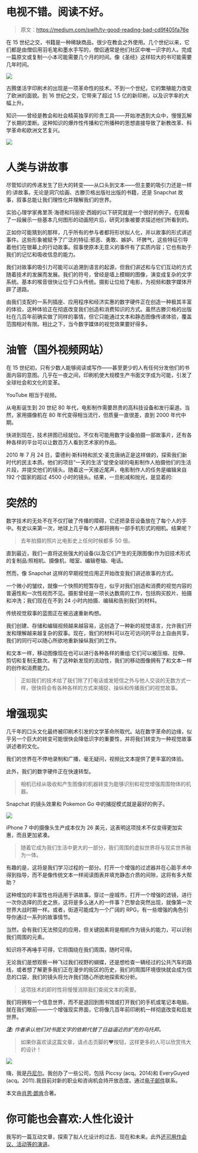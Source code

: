 # 电视不错。阅读不好。

> 原文：<https://medium.com/swlh/tv-good-reading-bad-cd9f405fa76e>

在 15 世纪之交，书籍是一种稀缺商品，很少在教会之外使用。几个世纪以来，它们都是由僧侣用羽毛笔和墨水手写的，僧侣通常是他们社区中唯一识字的人。完成一篇原文或复制一小本可能需要几个月的时间。像《圣经》这样较大的书可能需要几年时间。

![](img/fa617cdf632d9d23fb25a4bd25954478.png)

古腾堡活字印刷术的出现是一项革命性的技术。不到一个世纪，它的繁殖能力改变了欧洲的面貌。到 16 世纪之交，它带来了超过 1.5 亿的新印刷，以及识字率的大幅上升。

知识——曾经是教会和社会精英独享的珍贵工具——开始渗透到大众中，慢慢瓦解了长期的垄断。这种知识的爆炸性传播和它所播种的思想直接导致了新教改革、科学革命和欧洲文艺复兴。

[![](img/72e482042ff31bb66a1c16f4bf2ce18b.png)](http://www.danieleckler.com/ideas)

# 人类与讲故事

尽管知识的传递发生了巨大的转变——从口头到文本——但主要的吸引力还是一样的:讲故事。无论是洞穴绘画、古滕贝格出版社出版的书籍，还是 Snapchat 故事，叙事总能让我们理性化并理解我们的世界。

实验心理学家弗里茨·海德和玛丽安·西姆的以下研究就是一个很好的例子。在观看了一段展示一些基本几何图形的动画短片后，研究对象被要求描述他们所看到的。

正如你可能猜到的那样，几乎所有的参与者都将形状拟人化，并以故事的形式讲述事件。这些形象被赋予了广泛的特征:邪恶、勇敢、嫉妒、坏脾气，这些特征引导着他们在银幕上的行动故事。叙事使原本无意义的事件有了实质内容；它也有助于我们的记忆和吸收信息的能力。

我们对故事的吸引力可能可以追溯到语言的起源，但我们讲述和与它们互动的方式随着技术的发展而发展。我们的符号，曾经是墙上模糊的图像，演变成复杂的文字系统。基本的喉音很快让位于口头传统。摄影让位给了电影，为视频和数字媒体开辟了道路。

由我们支配的一系列插座、应用程序和经济实惠的数字硬件正在创造一种极其丰富的体验，这种体验正在彻底改变我们创造和消费知识的方式。虽然古滕贝格的出版社在几百年前确实做了同样的事情，但它只能通过文本和静态图像传递体验，覆盖范围相对有限。相比之下，当今数字媒体的视觉效果要好得多。

# 油管（国外视频网站）

在 15 世纪初，只有少数人能够阅读或写作——甚至更少的人有任何分发他们的书面内容的意图。几乎在一夜之间，印刷机使大规模生产书面文字成为可能，引发了全球社会和文化的变革。

YouTube 相当于视频。

从电影诞生到 20 世纪 80 年代，电影制作需要昂贵的高科技设备和发行渠道。当然，家用摄像机在 80 年代变得相当流行，但质量一直很差，直到 2000 年代中期。

快进到现在，技术拼图已经就位。不仅有可能用数字设备拍摄一部故事片，还有各种各样的平台可以让数百万人看到艺术家的作品。

2010 年 7 月 24 日，雷德利·斯科特和凯文·麦克唐纳正是这样做的，探索我们新时代的民主本质。他们的项目“一天的生活”促使全球的电影制作人拍摄他们的生活片段，并提交他们的镜头。随着这一天接近尾声，电影制作人的任务是编辑来自 192 个国家的超过 4500 小时的镜头。结果，一旦削减和抛光，是显着的:

# 突然的

数字技术的无处不在不仅打破了传播的障碍，它还把录音设备放在了每个人的手中。有史以来第一次，地球上几乎每个人都将拥有一部手机形式的相机。结果呢？

> 去年拍摄的照片比电影史上任何时候都多 50 倍。

直到最近，我们一直将这些强大的设备(以及它们产生的无限图像)作为旧技术形式的复制品:照相机、摄像机、暗室、编辑卷轴、电话。

然而，像 Snapchat 这样的早期视觉应用正开始改变我们讲述故事的方式。

一个微小的皱纹，就像一个快照的短暂存在，似乎对我们创造和消费的视觉内容的普遍性和一次性视而不见。摄影曾经是一项长达数周的工作，包括购买胶片、拍摄和冲洗；我们现在在不到 24 小时内拍摄、编辑和告别我们的材料。

传统视觉叙事的蓝图正在被迅速重新构想。

我们创建、存储和编辑视频越来越容易，这创造了一种新的视觉语言，允许我们开发和理解越来越复杂的叙事。现在，我们的材料可以在可访问的平台上自由共享，我们的同行可以随心所欲地重新操纵我们的工作。

和文本一样，移动图像现在也可以进行各种各样的重组:它们可以被压缩、拉伸、剪切和复制无数次。有了这种新发现的流动性，我们的移动图像拥有了和文本一样的创作和消费能力。

> 正如我们的技术给了我们除了打电话或发短信之外与他人交谈的无数方式一样，很快将会有各种各样的方式来捕捉、操纵和传播我们的视觉故事。

# 增强现实

几千年的口头文化最终被印刷术引发的文学革命所取代。站在数字革命的边缘，似乎另一个巨大的转变可能很快会降低识字的重要性，并将我们转变为一种视觉故事讲述者的文化。

我们的世界在不停地录制和广播，毫无疑问，视频比文本提供了更丰富的体验。

此外，我们的数字硬件正在快速转型。

> 相机已经从吸收和产生图像的机器转变为能够识别和视觉增强周围物体的机器。

Snapchat 的镜头效果和 Pokemon Go 中的捕捉模式就是最好的例子。

![](img/98748296a66c9920c315895b0a147d2c.png)

iPhone 7 中的摄像头生产成本仅为 26 美元，这表明这项技术不仅变得更加实惠，而且更加紧凑。

> 随着它成为我们生活中更大的一部分，我们周围的虚拟世界将与现实世界融为一体。

有趣的是，这将是我们学习过程的一部分。打开一个增强的过滤器并在心脏手术中得到指导，而不是像传统文本一样阅读图表并填充静态介质的间隙，这将有多大帮助？

这种增加的丰富性也将适用于讲故事。穿过一座城市，打开一个增强的滤镜，进行一次你选择的历史之旅，这将是多么迷人的一件事？巴黎会突然出现，就像第一次世界大战时期一样。或者，街道可能成为一个广阔的 RPG，有一些增强的角色引导你通过一系列的故事情节。

当然，会有我们无法预见的应用，但关键因素将是相机作为镜头的能力，可以识别我们周围的元素。

知识将不再唾手可得，它将围绕在我们周围，随时可得。

无论我们是想观察一种飞过我们视野的蝴蝶，还是想检查一辆经过的公共汽车的路线，或者想了解更多我们正在漫步的街区的历史，我们的周围环境很快就会成为信息的口袋，我们的镜头将允许我们随心所欲地探索和分析。

> 这项技术的即时性将慢慢消除我们查阅文本的需要。

我们将拥有一个信息世界，而不是退回到图书馆或打开我们的手机或笔记本电脑，就在我们眼前——一个增强现实界面，它将像几百年前印刷机一样彻底改变和启发世界。

***注:*** *作者承认他们对书面文字的依赖代替了日益逼近的扩充的乌托邦。*

> 如果你喜欢读这篇文章，请点击页脚的♥按钮，这样更多的人可以欣赏伟大的设计！

![](img/45ff758264ee206651b594f2c1cd505c.png)

嗨，我是[丹尼尔](http://www.danieleckler.com)。我创办了一些公司，包括 Piccsy (acq。2014)和 EveryGuyed (acq。2011).我目前对新的职业和咨询机会持开放态度。通过[电子邮件](mailto:hi@danieleckler.com)联系。

本文由[肖恩·朗肯](http://www.shaunroncken.com)合著。

# 你可能也会喜欢:人性化设计

我写的一篇互动文章，探索了拟人化设计的过去、现在和未来。此外[还可用作会议、活动等的演讲](http://designforhumanity.danieleckler.com/)。